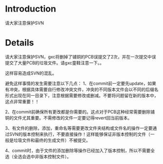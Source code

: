 # Introduction #

请大家注意保护SVN


# Details #

请大家注意保护SVN，gxc将删掉了铺铜的PCB误提交了2次，并在一次提交中误提交了大量PCB的垃圾文件。请gxc童鞋注意一下。。

这样容易造成SVN的混乱。

避免这样事情的发生需要注意以下几点：
1、在commit前一定要先update，如果有冲突，根据具体需要自行修改冲突文件，冲突的不同版本文件会以不同的后缀名形式出现在同一目录下，注意根据需要修改或删减。不要将问题留在新的版本中，这点非常重要！！

2、在commit前确保所有更改都是你需要的。这点对于PCB这种经常需要删除铺铜的文件尤其重要。不需修改的文件一定要记得revert回当前版本。

3、有文件的删除，添加，重命名等需要更改文件夹结构或文件名的操作一定要通过SVN的版本控制来执行，不要直接操作！这样能够保证非版本控制的文件（一般是垃圾文件和最终的生成文件）不被提交。

4、commit时，由于文件的添加删除等操作已经加入了版本控制，所以不需要全选（全选会选中非版本控制文件）。